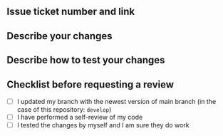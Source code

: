 ## Issue ticket number and link

## Describe your changes

## Describe how to test your changes

## Checklist before requesting a review
- [ ] I updated my branch with the newest version of main branch (in the case of this repository: `develop`)
- [ ] I have performed a self-review of my code
- [ ] I tested the changes by myself and I am sure they do work